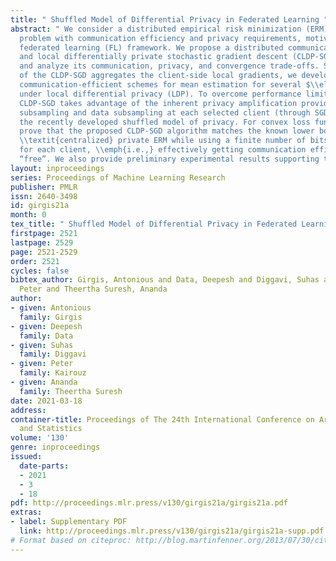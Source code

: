 ```yaml
---
title: " Shuffled Model of Differential Privacy in Federated Learning "
abstract: " We consider a distributed empirical risk minimization (ERM) optimization
  problem with communication efficiency and privacy requirements, motivated by the
  federated learning (FL) framework. We propose a distributed communication-efficient
  and local differentially private stochastic gradient descent (CLDP-SGD) algorithm
  and analyze its communication, privacy, and convergence trade-offs. Since each iteration
  of the CLDP-SGD aggregates the client-side local gradients, we develop (optimal)
  communication-efficient schemes for mean estimation for several $\\ell_p$ spaces
  under local differential privacy (LDP). To overcome performance limitation of LDP,
  CLDP-SGD takes advantage of the inherent privacy amplification provided by client
  subsampling and data subsampling at each selected client (through SGD) as well as
  the recently developed shuffled model of privacy. For convex loss functions, we
  prove that the proposed CLDP-SGD algorithm matches the known lower bounds on the
  \\textit{centralized} private ERM while using a finite number of bits per iteration
  for each client, \\emph{i.e.,} effectively getting communication efficiency for
  “free”. We also provide preliminary experimental results supporting the theory. "
layout: inproceedings
series: Proceedings of Machine Learning Research
publisher: PMLR
issn: 2640-3498
id: girgis21a
month: 0
tex_title: " Shuffled Model of Differential Privacy in Federated Learning "
firstpage: 2521
lastpage: 2529
page: 2521-2529
order: 2521
cycles: false
bibtex_author: Girgis, Antonious and Data, Deepesh and Diggavi, Suhas and Kairouz,
  Peter and Theertha Suresh, Ananda
author:
- given: Antonious
  family: Girgis
- given: Deepesh
  family: Data
- given: Suhas
  family: Diggavi
- given: Peter
  family: Kairouz
- given: Ananda
  family: Theertha Suresh
date: 2021-03-18
address:
container-title: Proceedings of The 24th International Conference on Artificial Intelligence
  and Statistics
volume: '130'
genre: inproceedings
issued:
  date-parts:
  - 2021
  - 3
  - 18
pdf: http://proceedings.mlr.press/v130/girgis21a/girgis21a.pdf
extras:
- label: Supplementary PDF
  link: http://proceedings.mlr.press/v130/girgis21a/girgis21a-supp.pdf
# Format based on citeproc: http://blog.martinfenner.org/2013/07/30/citeproc-yaml-for-bibliographies/
---
```

